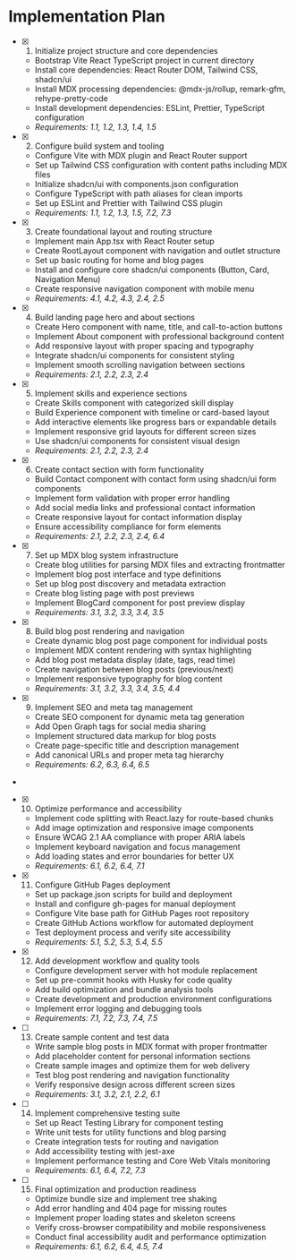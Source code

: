 # Implementation Plan

- [x] 1. Initialize project structure and core dependencies
  - Bootstrap Vite React TypeScript project in current directory
  - Install core dependencies: React Router DOM, Tailwind CSS, shadcn/ui
  - Install MDX processing dependencies: @mdx-js/rollup, remark-gfm, rehype-pretty-code
  - Install development dependencies: ESLint, Prettier, TypeScript configuration
  - _Requirements: 1.1, 1.2, 1.3, 1.4, 1.5_

- [x] 2. Configure build system and tooling
  - Configure Vite with MDX plugin and React Router support
  - Set up Tailwind CSS configuration with content paths including MDX files
  - Initialize shadcn/ui with components.json configuration
  - Configure TypeScript with path aliases for clean imports
  - Set up ESLint and Prettier with Tailwind CSS plugin
  - _Requirements: 1.1, 1.2, 1.3, 1.5, 7.2, 7.3_

- [x] 3. Create foundational layout and routing structure
  - Implement main App.tsx with React Router setup
  - Create RootLayout component with navigation and outlet structure
  - Set up basic routing for home and blog pages
  - Install and configure core shadcn/ui components (Button, Card, Navigation Menu)
  - Create responsive navigation component with mobile menu
  - _Requirements: 4.1, 4.2, 4.3, 2.4, 2.5_

- [x] 4. Build landing page hero and about sections
  - Create Hero component with name, title, and call-to-action buttons
  - Implement About component with professional background content
  - Add responsive layout with proper spacing and typography
  - Integrate shadcn/ui components for consistent styling
  - Implement smooth scrolling navigation between sections
  - _Requirements: 2.1, 2.2, 2.3, 2.4_

- [x] 5. Implement skills and experience sections
  - Create Skills component with categorized skill display
  - Build Experience component with timeline or card-based layout
  - Add interactive elements like progress bars or expandable details
  - Implement responsive grid layouts for different screen sizes
  - Use shadcn/ui components for consistent visual design
  - _Requirements: 2.1, 2.2, 2.3, 2.4_

- [x] 6. Create contact section with form functionality
  - Build Contact component with contact form using shadcn/ui form components
  - Implement form validation with proper error handling
  - Add social media links and professional contact information
  - Create responsive layout for contact information display
  - Ensure accessibility compliance for form elements
  - _Requirements: 2.1, 2.2, 2.3, 2.4, 6.4_

- [x] 7. Set up MDX blog system infrastructure
  - Create blog utilities for parsing MDX files and extracting frontmatter
  - Implement blog post interface and type definitions
  - Set up blog post discovery and metadata extraction
  - Create blog listing page with post previews
  - Implement BlogCard component for post preview display
  - _Requirements: 3.1, 3.2, 3.3, 3.4, 3.5_

- [x] 8. Build blog post rendering and navigation
  - Create dynamic blog post page component for individual posts
  - Implement MDX content rendering with syntax highlighting
  - Add blog post metadata display (date, tags, read time)
  - Create navigation between blog posts (previous/next)
  - Implement responsive typography for blog content
  - _Requirements: 3.1, 3.2, 3.3, 3.4, 3.5, 4.4_

- [x] 9. Implement SEO and meta tag management
  - Create SEO component for dynamic meta tag generation
  - Add Open Graph tags for social media sharing
  - Implement structured data markup for blog posts
  - Create page-specific title and description management
  - Add canonical URLs and proper meta tag hierarchy
  - _Requirements: 6.2, 6.3, 6.4, 6.5_

-

- [x] 10. Optimize performance and accessibility
  - Implement code splitting with React.lazy for route-based chunks
  - Add image optimization and responsive image components
  - Ensure WCAG 2.1 AA compliance with proper ARIA labels
  - Implement keyboard navigation and focus management
  - Add loading states and error boundaries for better UX
  - _Requirements: 6.1, 6.2, 6.4, 7.1_

- [x] 11. Configure GitHub Pages deployment
  - Set up package.json scripts for build and deployment
  - Install and configure gh-pages for manual deployment
  - Configure Vite base path for GitHub Pages root repository
  - Create GitHub Actions workflow for automated deployment
  - Test deployment process and verify site accessibility
  - _Requirements: 5.1, 5.2, 5.3, 5.4, 5.5_

- [x] 12. Add development workflow and quality tools
  - Configure development server with hot module replacement
  - Set up pre-commit hooks with Husky for code quality
  - Add build optimization and bundle analysis tools
  - Create development and production environment configurations
  - Implement error logging and debugging tools
  - _Requirements: 7.1, 7.2, 7.3, 7.4, 7.5_

- [ ] 13. Create sample content and test data
  - Write sample blog posts in MDX format with proper frontmatter
  - Add placeholder content for personal information sections
  - Create sample images and optimize them for web delivery
  - Test blog post rendering and navigation functionality
  - Verify responsive design across different screen sizes
  - _Requirements: 3.1, 3.2, 2.1, 2.2, 6.1_

- [ ] 14. Implement comprehensive testing suite
  - Set up React Testing Library for component testing
  - Write unit tests for utility functions and blog parsing
  - Create integration tests for routing and navigation
  - Add accessibility testing with jest-axe
  - Implement performance testing and Core Web Vitals monitoring
  - _Requirements: 6.1, 6.4, 7.2, 7.3_

- [ ] 15. Final optimization and production readiness
  - Optimize bundle size and implement tree shaking
  - Add error handling and 404 page for missing routes
  - Implement proper loading states and skeleton screens
  - Verify cross-browser compatibility and mobile responsiveness
  - Conduct final accessibility audit and performance optimization
  - _Requirements: 6.1, 6.2, 6.4, 4.5, 7.4_
